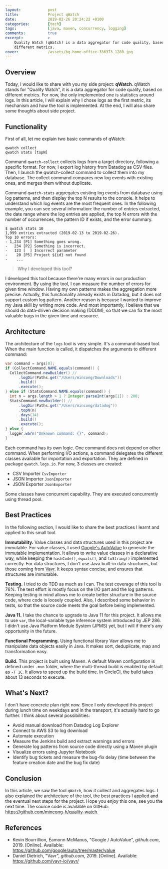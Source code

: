 ```yaml
---
layout:            post
title:             Project qWatch
date:              2019-02-26 20:24:22 +0100
categories:        [tech]
tags:              [java, maven, concurrency, logging]
comments:          true
excerpt:           >
    Quality Watch (qWatch) is a data aggregator for code quality, based on
    different metrics.
cover:             /assets/bg-home-office-336373_1280.jpg
---
```


## Overview

Today, I would like to share with you my side project: **qWatch**.
qWatch stands for "Quality Watch", it is a data aggregator for code quality,
based on different metrics. For now, the only implemented one is statistics
around logs. In this article, I will explain why I chose logs as the first
metric, its mechanism and how the tool is implemented. At the end, I will also
share some thoughts about side project.

## Functionality

First of all, let me explain two basic commands of qWatch:

    qwatch collect
    qwatch stats [topN]

Command `qwatch-collect` collects logs from a target directory, following a
specific format. For now, I export log history from Datadog as CSV files. Then,
I launch the qwatch-collect command to collect them into my database. The
collect command compares new log events with existing ones, and merges them
without duplicate.

Command `qwatch-stats` aggregates existing log events from database using log
patterns, and then display the top N results to the console. It helps to
understand which log events are the most frequent ones. In the following
example, you can see several information: the number of entries extracted, the
date range where the log entries are applied, the top N errors with the number
of occurrences, the pattern ID if exists, and the error summary.

```
$ qwatch stats 10
1,999 entries extracted (2019-02-13 to 2019-02-26).
Top 10 errors:
- 1,234 [P1] Something goes wrong.
-   234 [P2] Something is incorrect.
-   123 [  ] Incorrect parameter
-    20 [P5] Project ${id} not found
-    ...
```

> Why I developed this tool?

I developed this tool because there're many errors in our production
environment. By using the tool, I can measure the number of errors for given
time window. Having my own patterns makes the aggregation more precise.
Actually, this functionality already exists in Datadog, but it does not support
custom log pattern. Another reason is because I wanted to improve my Java skill
by writing more code. And most importantly, I believe that we should do
data-driven decision making (DDDM), so that we can fix the most valuable bugs
in the given time and resource. 

## Architecture

The architecture of the `logs` tool is very simple. It's a command-based tool.
When the main function is called, it dispatches the arguments to different
command:

```java
var command = args[0];
if (CollectCommand.NAME.equals(command)) {
  CollectCommand.newBuilder() //
      .logDir(Paths.get("/Users/mincong/Downloads"))
      .build()
      .execute();
} else if (StatsCommand.NAME.equals(command)) {
  int n = args.length > 1 ? Integer.parseInt(args[1]) : 200;
  StatsCommand.newBuilder() //
      .logDir(Paths.get("/Users/mincong/datadog"))
      .topN(n)
      .days(14)
      .build()
      .execute();
} else {
  logger.warn("Unknown command: {}", command);
}
```

Each command has its own logic. One command does not depend on other command.
When performing I/O actions, a command delegates the different classes available
for importation and exportation. They are defined in package `qwatch.logs.io`.
For now, 3 classes are created:

- CSV Importer `CsvImporter`
- JSON Importer `JsonImporter`
- JSON Exporter `JsonExporter`

Some classes have concurrent capability. They are executed concurrently using
thread pool.

## Best Practices

In the following section, I would like to share the best practices I learnt and
applied to this small tool.

**Immutability.** Value classes and data structures used in this project are
immutable. For value classes, I used [Google's
AutoValue](https://github.com/google/auto/tree/master/value) to generate the
immutable implementation. It allows to write value classes in a declarative way,
while keeping the `hashCode()`, `equals()`, and `toString()` implemented
correctly. For data structures, I don't use Java built-in data structures, but
those coming from [Vavr](https://github.com/vavr-io/vavr/). It keeps
syntax concise, and ensures that structures are immutable.

**Testing.** I tried to do TDD as much as I can. The test coverage of this tool
is 76%. The test effort is mostly focus on the I/O part and the log patterns.
Keeping testing in mind allows me to create better structure in the source code,
where code is loosely coupled. Also, I described some behavior in tests, so that
the source code meets the goal before being implemented.

**Java 11.** I take the chance to upgrade to Java 11 for this project. It allows
me to use `var`, the local-variable type inference system introduced by JEP 286.
I didn't use Java Platform Module System (JPMS) yet, but I will if there's any
opportunity in the future.

**Functional Programming.** Using functional library Vavr allows me to
manipulate data objects easily in Java. It makes sort, deduplicate, map and
transformation easy.

**Build.** This project is built using Maven. A default Maven configuration is
defined under `.mvn` folder, where the multi-thread build is enabled by default
as `-T 1C`. It allows to speed up the build time. In CircleCI, the build takes
about 13 seconds to execute.

## What's Next?

I don't have concrete plan right now. Since I only developed this project
during lunch time on weekdays and in the transport, it's actually hard to go
further. I think about several possibilities:

- Avoid manual download from Datadog Log Explorer
- Connect to AWS S3 to log download
- Automate execution
- Measure the Jenkins build and extract warnings and errors
- Generate log patterns from source code directly using a Maven plugin
- Visualize errors using Jupyter Notebook
- Identify bug tickets and measure the bug-fix delay (time between the feature
  creation date and the bug fix date)

## Conclusion

In this article, we saw the tool `qWatch`, how it collect and aggregates logs.
I also explained the architecture of the tool, the best practices I applied and
the eventual next steps for the project. Hope you enjoy this one, see you the
next time. The source code is available on GitHub:
<https://github.com/mincong-h/quality-watch>.

## References

- Kevin Bourrillion, Éamonn McManus, "Google / AutoValue", _github.com_, 2019.
  [Online].
  Available: <https://github.com/google/auto/tree/master/value>
- Daniel Dietrich, "Vavr", _github.com_, 2019. [Online].
  Available: <https://github.com/vavr-io/vavr/>
